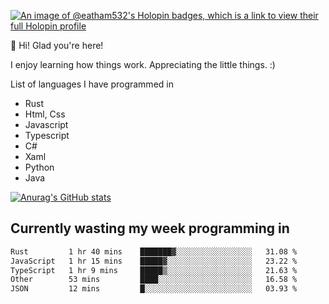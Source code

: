 [![An image of @eatham532's Holopin badges, which is a link to view their full Holopin profile](https://holopin.me/eatham532)](https://holopin.io/@eatham532)


👋 Hi! Glad you're here!

I enjoy learning how things work. Appreciating the little things. :)


List of languages I have programmed in
- Rust
- Html, Css
- Javascript
- Typescript
- C#
- Xaml
- Python
- Java

[![Anurag's GitHub stats](https://github-readme-stats.vercel.app/api?username=Eatham532&theme=dark)](https://github.com/anuraghazra/github-readme-stats)


## Currently wasting my week programming in
<!--START_SECTION:waka-->

```txt
Rust         1 hr 40 mins    ███████▓░░░░░░░░░░░░░░░░░   31.08 %
JavaScript   1 hr 15 mins    █████▓░░░░░░░░░░░░░░░░░░░   23.22 %
TypeScript   1 hr 9 mins     █████▒░░░░░░░░░░░░░░░░░░░   21.63 %
Other        53 mins         ████░░░░░░░░░░░░░░░░░░░░░   16.58 %
JSON         12 mins         █░░░░░░░░░░░░░░░░░░░░░░░░   03.93 %
```

<!--END_SECTION:waka-->
